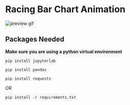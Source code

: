 # Racing Bar Chart Animation

![preview gif](/images/deceased.gif)

## Packages Needed

**Make sure you are using a python virtual environment**

`pip install jupyterlab`

`pip install pandas`

`pip install requests`

OR

`pip install -r requirements.txt`
